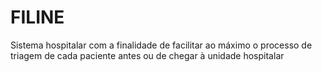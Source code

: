 # FILINE
Sistema hospitalar com a finalidade de facilitar ao máximo o processo de triagem de cada paciente antes ou de chegar à unidade hospitalar
